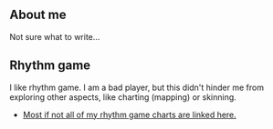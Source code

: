 ## About me

Not sure what to write&hellip;

## Rhythm game

I like rhythm game. I am a bad player, but this didn't hinder me from
exploring other aspects, like charting (mapping) or skinning.

- [Most if not all of my rhythm game charts are linked here.](/archive)
